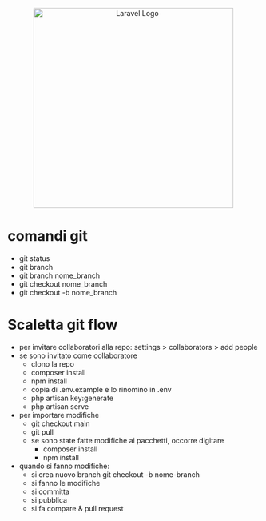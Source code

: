 <p align="center"><a href="https://laravel.com" target="_blank"><img src="https://raw.githubusercontent.com/laravel/art/master/logo-lockup/5%20SVG/2%20CMYK/1%20Full%20Color/laravel-logolockup-cmyk-red.svg" width="400" alt="Laravel Logo"></a></p>


# comandi git
- git status
- git branch
- git branch nome_branch
- git checkout nome_branch
- git checkout -b nome_branch


# Scaletta git flow
- per invitare collaboratori alla repo: settings > collaborators > add people
- se sono invitato come collaboratore
    - clono la repo
    - composer install
    - npm install
    - copia di .env.example e lo rinomino in .env
    - php artisan key:generate
    - php artisan serve
- per importare modifiche
    - git checkout main
    - git pull
    - se sono state fatte modifiche ai pacchetti, occorre digitare
        - composer install
        - npm install
- quando si fanno modifiche:
    - si crea nuovo branch git checkout -b nome-branch
    - si fanno le modifiche
    - si committa
    - si pubblica
    - si fa compare & pull request